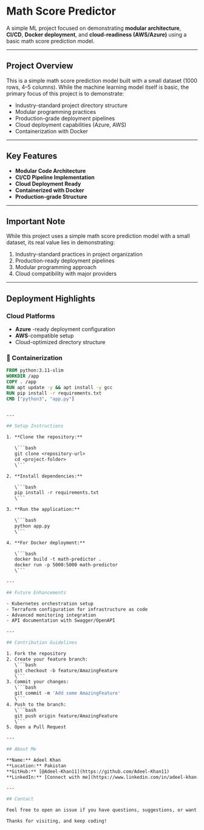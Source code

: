 # Math Score Predictor

A simple ML project focused on demonstrating **modular architecture**, **CI/CD**, **Docker deployment**, and **cloud-readiness (AWS/Azure)** using a basic math score prediction model.

---

## Project Overview

This is a simple math score prediction model built with a small dataset (1000 rows, 4–5 columns). While the machine learning model itself is basic, the primary focus of this project is to demonstrate:

- Industry-standard project directory structure  
- Modular programming practices  
- Production-grade deployment pipelines  
- Cloud deployment capabilities (Azure, AWS)  
- Containerization with Docker  

---

## Key Features

- **Modular Code Architecture**  
- **CI/CD Pipeline Implementation**  
- **Cloud Deployment Ready**  
- **Containerized with Docker**  
- **Production-grade Structure**

---

## Important Note

While this project uses a simple math score prediction model with a small dataset, its real value lies in demonstrating:

1. Industry-standard practices in project organization  
2. Production-ready deployment pipelines  
3. Modular programming approach  
4. Cloud compatibility with major providers  

---

## Deployment Highlights

### Cloud Platforms
- **Azure** -ready deployment configuration  
- **AWS**-compatible setup  
- Cloud-optimized directory structure  

### 🐳 Containerization

```Dockerfile
FROM python:3.11-slim
WORKDIR /app
COPY . /app
RUN apt update -y && apt install -y gcc
RUN pip install -r requirements.txt
CMD ["python3", "app.py"]


---

## Setup Instructions

1. **Clone the repository:**

   \```bash
   git clone <repository-url>
   cd <project-folder>
   \```

2. **Install dependencies:**

   \```bash
   pip install -r requirements.txt
   \```

3. **Run the application:**

   \```bash
   python app.py
   \```

4. **For Docker deployment:**

   \```bash
   docker build -t math-predictor .
   docker run -p 5000:5000 math-predictor
   \```

---

## Future Enhancements

- Kubernetes orchestration setup  
- Terraform configuration for infrastructure as code  
- Advanced monitoring integration  
- API documentation with Swagger/OpenAPI  

---

## Contribution Guidelines

1. Fork the repository  
2. Create your feature branch:  
   \```bash
   git checkout -b feature/AmazingFeature
   \```  
3. Commit your changes:  
   \```bash
   git commit -m 'Add some AmazingFeature'
   \```  
4. Push to the branch:  
   \```bash
   git push origin feature/AmazingFeature
   \```  
5. Open a Pull Request  

---

## About Me

**Name:** Adeel Khan  
**Location:** Pakistan  
**GitHub:** [@Adeel-Khan11](https://github.com/Adeel-Khan11)  
**LinkedIn:** [Connect with me](https://www.linkedin.com/in/adeel-khan-4a6b56308)

---

## Contact

Feel free to open an issue if you have questions, suggestions, or want to collaborate.

Thanks for visiting, and keep coding! 
